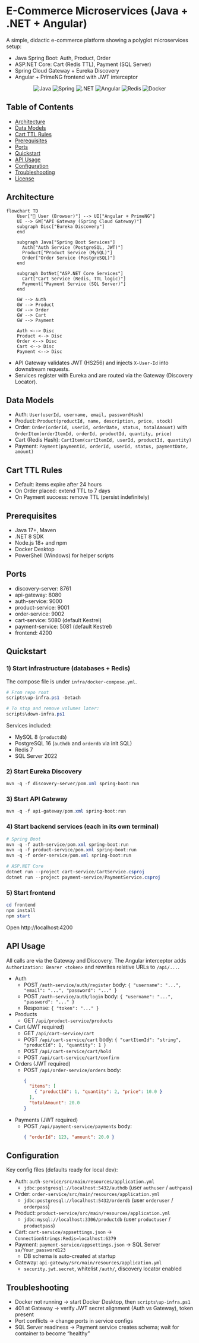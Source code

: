 # E-Commerce Microservices (Java + .NET + Angular)

A simple, didactic e-commerce platform showing a polyglot microservices setup:

- Java Spring Boot: Auth, Product, Order
- ASP.NET Core: Cart (Redis TTL), Payment (SQL Server)
- Spring Cloud Gateway + Eureka Discovery
- Angular + PrimeNG frontend with JWT interceptor

<p align="center">
  <img alt="Java" src="https://img.shields.io/badge/Java-17+-red?logo=openjdk" />
  <img alt="Spring" src="https://img.shields.io/badge/Spring%20Boot-3.x-brightgreen?logo=springboot" />
  <img alt=".NET" src="https://img.shields.io/badge/.NET-8-blueviolet?logo=dotnet" />
  <img alt="Angular" src="https://img.shields.io/badge/Angular-17-red?logo=angular" />
  <img alt="Redis" src="https://img.shields.io/badge/Redis-7-ff0000?logo=redis" />
  <img alt="Docker" src="https://img.shields.io/badge/Docker-Compose-blue?logo=docker" />
</p>

## Table of Contents
- [Architecture](#architecture)
- [Data Models](#data-models)
- [Cart TTL Rules](#cart-ttl-rules)
- [Prerequisites](#prerequisites)
- [Ports](#ports)
- [Quickstart](#quickstart)
- [API Usage](#api-usage)
- [Configuration](#configuration)
- [Troubleshooting](#troubleshooting)
- [License](#license)

## Architecture

```mermaid
flowchart TD
    User["👤 User (Browser)"] --> UI["Angular + PrimeNG"]
    UI --> GW["API Gateway (Spring Cloud Gateway)"]
    subgraph Disc["Eureka Discovery"]
    end

    subgraph Java["Spring Boot Services"]
      Auth["Auth Service (PostgreSQL, JWT)"]
      Product["Product Service (MySQL)"]
      Order["Order Service (PostgreSQL)"]
    end

    subgraph DotNet["ASP.NET Core Services"]
      Cart["Cart Service (Redis, TTL logic)"]
      Payment["Payment Service (SQL Server)"]
    end

    GW --> Auth
    GW --> Product
    GW --> Order
    GW --> Cart
    GW --> Payment

    Auth <--> Disc
    Product <--> Disc
    Order <--> Disc
    Cart <--> Disc
    Payment <--> Disc
```

- API Gateway validates JWT (HS256) and injects `X-User-Id` into downstream requests.
- Services register with Eureka and are routed via the Gateway (Discovery Locator).

## Data Models

- Auth: `User(userId, username, email, passwordHash)`
- Product: `Product(productId, name, description, price, stock)`
- Order: `Order(orderId, userId, orderDate, status, totalAmount)` with `OrderItem(orderItemId, orderId, productId, quantity, price)`
- Cart (Redis Hash): `CartItem(cartItemId, userId, productId, quantity)`
- Payment: `Payment(paymentId, orderId, userId, status, paymentDate, amount)`

## Cart TTL Rules
- Default: items expire after 24 hours
- On Order placed: extend TTL to 7 days
- On Payment success: remove TTL (persist indefinitely)

## Prerequisites
- Java 17+, Maven
- .NET 8 SDK
- Node.js 18+ and npm
- Docker Desktop
- PowerShell (Windows) for helper scripts

## Ports
- discovery-server: 8761
- api-gateway: 8080
- auth-service: 9000
- product-service: 9001
- order-service: 9002
- cart-service: 5080 (default Kestrel)
- payment-service: 5081 (default Kestrel)
- frontend: 4200

## Quickstart

### 1) Start infrastructure (databases + Redis)
The compose file is under `infra/docker-compose.yml`.

```powershell
# From repo root
scripts\up-infra.ps1 -Detach

# To stop and remove volumes later:
scripts\down-infra.ps1
```

Services included:
- MySQL 8 (`productdb`)
- PostgreSQL 16 (`authdb` and `orderdb` via init SQL)
- Redis 7
- SQL Server 2022

### 2) Start Eureka Discovery
```powershell
mvn -q -f discovery-server/pom.xml spring-boot:run
```

### 3) Start API Gateway
```powershell
mvn -q -f api-gateway/pom.xml spring-boot:run
```

### 4) Start backend services (each in its own terminal)
```powershell
# Spring Boot
mvn -q -f auth-service/pom.xml spring-boot:run
mvn -q -f product-service/pom.xml spring-boot:run
mvn -q -f order-service/pom.xml spring-boot:run

# ASP.NET Core
dotnet run --project cart-service/CartService.csproj
dotnet run --project payment-service/PaymentService.csproj
```

### 5) Start frontend
```powershell
cd frontend
npm install
npm start
```
Open http://localhost:4200

## API Usage

All calls are via the Gateway and Discovery. The Angular interceptor adds `Authorization: Bearer <token>` and rewrites relative URLs to `/api/...`.

- Auth
  - POST `/auth-service/auth/register` body: `{ "username": "...", "email": "...", "password": "..." }`
  - POST `/auth-service/auth/login` body: `{ "username": "...", "password": "..." }`
  - Response: `{ "token": "..." }`
- Products
  - GET `/api/product-service/products`
- Cart (JWT required)
  - GET `/api/cart-service/cart`
  - POST `/api/cart-service/cart` body: `{ "cartItemId": "string", "productId": 1, "quantity": 1 }`
  - POST `/api/cart-service/cart/hold`
  - POST `/api/cart-service/cart/confirm`
- Orders (JWT required)
  - POST `/api/order-service/orders` body:
    ```json
    {
      "items": [
        { "productId": 1, "quantity": 2, "price": 10.0 }
      ],
      "totalAmount": 20.0
    }
    ```
- Payments (JWT required)
  - POST `/api/payment-service/payments` body:
    ```json
    { "orderId": 123, "amount": 20.0 }
    ```

## Configuration

Key config files (defaults ready for local dev):

- Auth: `auth-service/src/main/resources/application.yml`
  - `jdbc:postgresql://localhost:5432/authdb` (user `authuser` / `authpass`)
- Order: `order-service/src/main/resources/application.yml`
  - `jdbc:postgresql://localhost:5432/orderdb` (user `orderuser` / `orderpass`)
- Product: `product-service/src/main/resources/application.yml`
  - `jdbc:mysql://localhost:3306/productdb` (user `productuser` / `productpass`)
- Cart: `cart-service/appsettings.json` → `ConnectionStrings:Redis=localhost:6379`
- Payment: `payment-service/appsettings.json` → SQL Server `sa/Your_password123`
  - DB schema is auto-created at startup
- Gateway: `api-gateway/src/main/resources/application.yml`
  - `security.jwt.secret`, whitelist `/auth/`, discovery locator enabled

## Troubleshooting
- Docker not running → start Docker Desktop, then `scripts\up-infra.ps1`
- 401 at Gateway → verify JWT secret alignment (Auth vs Gateway), token present
- Port conflicts → change ports in service configs
- SQL Server readiness → Payment service creates schema; wait for container to become “healthy”
